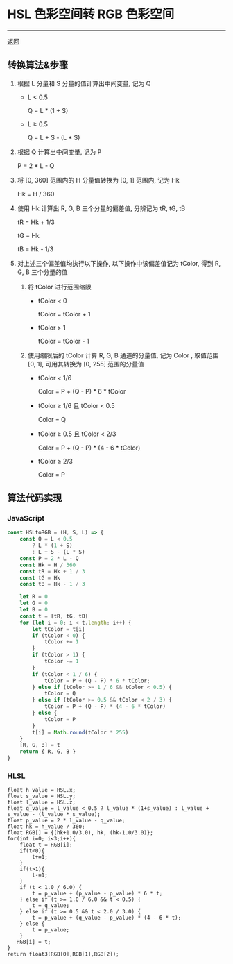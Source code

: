 # HSL 色彩空间转 RGB 色彩空间

---

[返回](/repository/UnrealEngine/自定义材质表达式.md#自定义材质表达式)

## 转换算法&步骤

1. 根据 L 分量和 S 分量的值计算出中间变量, 记为 Q
    - L < 0.5
        
        Q = L * (1 + S)
        
    - L ≥ 0.5
        
        Q = L + S - (L * S)
        
2. 根据 Q 计算出中间变量, 记为 P
    
    P = 2 * L - Q
    
3. 将 [0, 360] 范围内的 H 分量值转换为 [0, 1] 范围内, 记为 Hk
    
    Hk = H / 360
    
4. 使用 Hk 计算出 R, G, B 三个分量的偏差值, 分辨记为 tR, tG, tB
    
    tR = Hk + 1/3
    
    tG = Hk
    
    tB = Hk - 1/3
    
5. 对上述三个偏差值均执行以下操作, 以下操作中该偏差值记为 tColor, 得到 R, G, B 三个分量的值

    1. 将 tColor 进行范围缩限

        - tColor < 0
            
            tColor = tColor + 1
            
        - tColor > 1
            
            tColor = tColor - 1
            
    2. 使用缩限后的 tColor 计算 R, G, B 通道的分量值, 记为 Color , 取值范围 [0, 1], 可用其转换为 [0, 255] 范围的分量值

        - tColor < 1/6
            
            Color = P + (Q - P) * 6 * tColor
            
        - tColor ≥ 1/6 且 tColor < 0.5
            
            Color = Q
            
        - tColor ≥ 0.5 且 tColor < 2/3
            
            Color = P + (Q - P) * (4 - 6 * tColor)
            
        - tColor ≥ 2/3
            
            Color = P

## 算法代码实现

### JavaScript

```js
const HSLtoRGB = (H, S, L) => {
    const Q = L < 0.5
        ? L * (1 + S)
        : L + S - (L * S)
    const P = 2 * L - Q
    const Hk = H / 360
    const tR = Hk + 1 / 3
    const tG = Hk
    const tB = Hk - 1 / 3

    let R = 0
    let G = 0
    let B = 0
    const t = [tR, tG, tB]
    for (let i = 0; i < t.length; i++) {
        let tColor = t[i]
        if (tColor < 0) {
            tColor += 1
        }
        if (tColor > 1) {
            tColor -= 1
        }
        if (tColor < 1 / 6) {
            tColor = P + (Q - P) * 6 * tColor;
        } else if (tColor >= 1 / 6 && tColor < 0.5) {
            tColor = Q
        } else if (tColor >= 0.5 && tColor < 2 / 3) {
            tColor = P + (Q - P) * (4 - 6 * tColor)
        } else {
            tColor = P
        }
        t[i] = Math.round(tColor * 255)
    }
    [R, G, B] = t
    return { R, G, B }
}
```

### HLSL

```hlsl
float h_value = HSL.x;
float s_value = HSL.y;
float l_value = HSL.z;
float q_value = l_value < 0.5 ? l_value * (1+s_value) : l_value + s_value - (l_value * s_value);
float p_value = 2 * l_value - q_value;
float hk = h_value / 360;
float RGB[] = {(hk+1.0/3.0), hk, (hk-1.0/3.0)};
for(int i=0; i<3;i++){
    float t = RGB[i];
    if(t<0){
        t+=1;
    }
    if(t>1){
        t-=1;
    }
    if (t < 1.0 / 6.0) {
        t = p_value + (p_value - p_value) * 6 * t;
    } else if (t >= 1.0 / 6.0 && t < 0.5) {
        t = q_value;
    } else if (t >= 0.5 && t < 2.0 / 3.0) {
        t = p_value + (q_value - p_value) * (4 - 6 * t);
    } else {
        t = p_value;
    }
   RGB[i] = t;
}
return float3(RGB[0],RGB[1],RGB[2]);
```